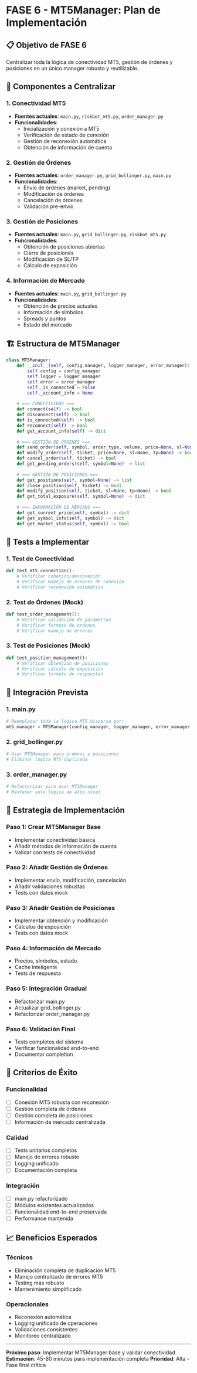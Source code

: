 # FASE 6 - MT5Manager: Plan de Implementación

## 📋 Objetivo de FASE 6
Centralizar toda la lógica de conectividad MT5, gestión de órdenes y posiciones en un único manager robusto y reutilizable.

## 🎯 Componentes a Centralizar

### 1. Conectividad MT5
- **Fuentes actuales**: `main.py`, `riskbot_mt5.py`, `order_manager.py`
- **Funcionalidades**:
  - Inicialización y conexión a MT5
  - Verificación de estado de conexión
  - Gestión de reconexión automática
  - Obtención de información de cuenta

### 2. Gestión de Órdenes
- **Fuentes actuales**: `order_manager.py`, `grid_bollinger.py`, `main.py`
- **Funcionalidades**:
  - Envío de órdenes (market, pending)
  - Modificación de órdenes
  - Cancelación de órdenes
  - Validación pre-envío

### 3. Gestión de Posiciones
- **Fuentes actuales**: `main.py`, `grid_bollinger.py`, `riskbot_mt5.py`
- **Funcionalidades**:
  - Obtención de posiciones abiertas
  - Cierre de posiciones
  - Modificación de SL/TP
  - Cálculo de exposición

### 4. Información de Mercado
- **Fuentes actuales**: `main.py`, `grid_bollinger.py`
- **Funcionalidades**:
  - Obtención de precios actuales
  - Información de símbolos
  - Spreads y puntos
  - Estado del mercado

## 🏗️ Estructura de MT5Manager

```python
class MT5Manager:
    def __init__(self, config_manager, logger_manager, error_manager):
        self.config = config_manager
        self.logger = logger_manager
        self.error = error_manager
        self._is_connected = False
        self._account_info = None
        
    # === CONECTIVIDAD ===
    def connect(self) -> bool
    def disconnect(self) -> bool
    def is_connected(self) -> bool
    def reconnect(self) -> bool
    def get_account_info(self) -> dict
    
    # === GESTIÓN DE ÓRDENES ===
    def send_order(self, symbol, order_type, volume, price=None, sl=None, tp=None) -> dict
    def modify_order(self, ticket, price=None, sl=None, tp=None) -> bool
    def cancel_order(self, ticket) -> bool
    def get_pending_orders(self, symbol=None) -> list
    
    # === GESTIÓN DE POSICIONES ===
    def get_positions(self, symbol=None) -> list
    def close_position(self, ticket) -> bool
    def modify_position(self, ticket, sl=None, tp=None) -> bool
    def get_total_exposure(self, symbol=None) -> dict
    
    # === INFORMACIÓN DE MERCADO ===
    def get_current_price(self, symbol) -> dict
    def get_symbol_info(self, symbol) -> dict
    def get_market_status(self, symbol) -> bool
```

## 🧪 Tests a Implementar

### 1. Test de Conectividad
```python
def test_mt5_connection():
    # Verificar conexión/desconexión
    # Verificar manejo de errores de conexión
    # Verificar reconexión automática
```

### 2. Test de Órdenes (Mock)
```python
def test_order_management():
    # Verificar validación de parámetros
    # Verificar formato de órdenes
    # Verificar manejo de errores
```

### 3. Test de Posiciones (Mock)
```python
def test_position_management():
    # Verificar obtención de posiciones
    # Verificar cálculo de exposición
    # Verificar formato de respuestas
```

## 📝 Integración Prevista

### 1. main.py
```python
# Reemplazar toda la lógica MT5 dispersa por:
mt5_manager = MT5Manager(config_manager, logger_manager, error_manager)
```

### 2. grid_bollinger.py
```python
# Usar MT5Manager para órdenes y posiciones
# Eliminar lógica MT5 duplicada
```

### 3. order_manager.py
```python
# Refactorizar para usar MT5Manager
# Mantener solo lógica de alto nivel
```

## 🔄 Estrategia de Implementación

### Paso 1: Crear MT5Manager Base
- Implementar conectividad básica
- Añadir métodos de información de cuenta
- Validar con tests de conectividad

### Paso 2: Añadir Gestión de Órdenes
- Implementar envío, modificación, cancelación
- Añadir validaciones robustas
- Tests con datos mock

### Paso 3: Añadir Gestión de Posiciones
- Implementar obtención y modificación
- Cálculos de exposición
- Tests con datos mock

### Paso 4: Información de Mercado
- Precios, símbolos, estado
- Cache inteligente
- Tests de respuesta

### Paso 5: Integración Gradual
- Refactorizar main.py
- Actualizar grid_bollinger.py
- Refactorizar order_manager.py

### Paso 6: Validación Final
- Tests completos del sistema
- Verificar funcionalidad end-to-end
- Documentar completion

## 🎯 Criterios de Éxito

### Funcionalidad
- [ ] Conexión MT5 robusta con reconexión
- [ ] Gestión completa de órdenes
- [ ] Gestión completa de posiciones  
- [ ] Información de mercado centralizada

### Calidad
- [ ] Tests unitarios completos
- [ ] Manejo de errores robusto
- [ ] Logging unificado
- [ ] Documentación completa

### Integración
- [ ] main.py refactorizado
- [ ] Módulos existentes actualizados
- [ ] Funcionalidad end-to-end preservada
- [ ] Performance mantenida

## 📈 Beneficios Esperados

### Técnicos
- Eliminación completa de duplicación MT5
- Manejo centralizado de errores MT5
- Testing más robusto
- Mantenimiento simplificado

### Operacionales
- Reconexión automática
- Logging unificado de operaciones
- Validaciones consistentes
- Monitoreo centralizado

---
**Próximo paso**: Implementar MT5Manager base y validar conectividad
**Estimación**: 45-60 minutos para implementación completa
**Prioridad**: Alta - Fase final crítica
